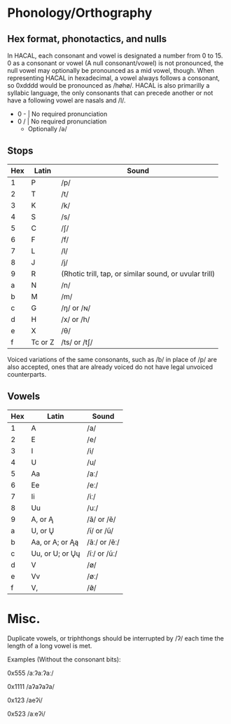 # Phonology/Orthography

## Hex format, phonotactics, and nulls
In HACAL, each consonant and vowel is designated a number from 0 to 15. 0 as a consonant or vowel (A null consonant/vowel) is not pronounced, the null vowel may optionally be pronounced as a mid vowel, though. When representing HACAL in hexadecimal, a vowel always follows a consonant, so 0xdddd would be pronounced as /høhø/. HACAL is also primarilly a syllabic language, the only consonants that can precede another or not have a following vowel are nasals and /l/.
- 0 - | No required pronunciation
- 0 / | No required pronunciation
	- Optionally /ə/

## Stops
Hex | Latin   | Sound
--- | ------- | ------------------------------------------------------
1   | P       | /p/
2   | T       | /t/
3   | K       | /k/
4   | S       | /s/
5   | C       | /ʃ/
6   | F       | /f/
7   | L       | /l/
8   | J       | /j/
9   | R       | (Rhotic trill, tap, or similar sound, or uvular trill)
a   | N       | /n/
b   | M       | /m/
c   | G       | /ŋ/ or /ɴ/
d   | H       | /x/ or /h/
e   | X       | /θ/
f   | Tc or Z | /ts/ or /tʃ/

Voiced variations of the same consonants, such as /b/ in place of /p/ are also accepted, ones that are already voiced do not have legal unvoiced counterparts.

## Vowels
Hex | Latin           | Sound
--- | --------------- | ------------
1   | A               | /a/
2   | E               | /e/
3   | I               | /i/
4   | U               | /u/
5   | Aa              | /aː/
6   | Ee              | /eː/
7   | Ii              | /iː/
8   | Uu              | /uː/
9   | A, or Ą         | /ã/ or /ẽ/
a   | U, or Ų         | /ĩ/ or /ũ/
b   | Aa, or A; or Ąą | /ãː/ or /ẽː/
c   | Uu, or U; or Ųų | /ĩː/ or /ũː/
d   | V               | /ø/
e   | Vv              | /øː/
f   | V,              | /ø̃/

# Misc.
Duplicate vowels, or triphthongs should be interrupted by /ʔ/ each time the length of a long vowel is met.

Examples (Without the consonant bits):

0x555 /aːʔaːʔaː/

0x1111 /aʔaʔaʔa/

0x123 /aeʔi/

0x523 /aːeʔi/
